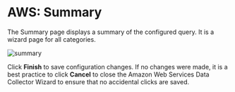 # AWS: Summary

The Summary page displays a summary of the configured query. It is a wizard page for all categories.

![summary](/img/product_docs/accessanalyzer/11.6/accessanalyzer/admin/datacollector/adinventory/summary.webp)

Click **Finish** to save configuration changes. If no changes were made, it is a best practice to
click **Cancel** to close the Amazon Web Services Data Collector Wizard to ensure that no accidental
clicks are saved.
